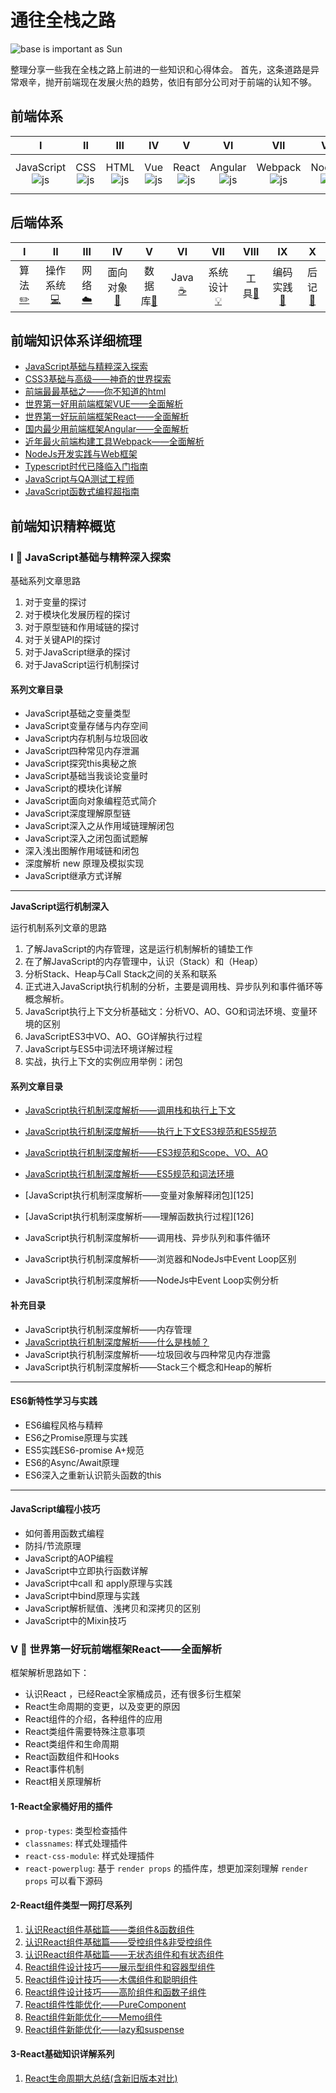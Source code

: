 # 通往全栈之路

![base is important as Sun](https://img.alicdn.com/tfs/TB1wFk0lhz1gK0jSZSgXXavwpXa-1080-390.jpg "galaxy.jpg")

整理分享一些我在全栈之路上前进的一些知识和心得体会。
首先，这条道路是异常艰辛，抛开前端现在发展火热的趋势，依旧有部分公司对于前端的认知不够。

## 前端体系

| Ⅰ | Ⅱ | Ⅲ | Ⅳ | Ⅴ | Ⅵ | Ⅶ | Ⅷ | Ⅸ | Ⅹ | Ⅺ |
| :-:| :-: | :-: | :-: | :-: | :-: | :-: | :-: | :-: | :-: | :-: |
| JavaScript<br>![js][1] | CSS<br>![js][2] | HTML<br>![js][3] | Vue<br>![js][7] | React<br>![js][8] | Angular<br>![js][9] | Webpack<br>![js][4] | NodeJs<br>![js][5] | Typescript<br>![js][6] | Test<br>![js][10] | FP<br>![js][11] |

## 后端体系

| Ⅰ | Ⅱ | Ⅲ | Ⅳ | Ⅴ | Ⅵ | Ⅶ | Ⅷ | Ⅸ | Ⅹ |
| :--------: | :---------: | :---------: | :---------: | :---------: | :---------:| :---------: | :-------: | :-------:| :------:|
| 算法[:pencil2:](#pencil2-算法) | 操作系统[:computer:](#computer-操作系统)|网络[:cloud:](#cloud-网络) | 面向对象[:couple:](#couple-面向对象) |数据库[:floppy_disk:](#floppy_disk-数据库)| Java [:coffee:](#coffee-java)| 系统设计[:bulb:](#bulb-系统设计)| 工具[:hammer:](#hammer-工具)| 编码实践[:speak_no_evil:](#speak_no_evil-编码实践)| 后记[:memo:](#memo-后记) |

[1]: https://img.alicdn.com/tfs/TB1Jzk0loH1gK0jSZSyXXXtlpXa-32-32.svg
[2]: https://img.alicdn.com/tfs/TB1RT.1lkL0gK0jSZFAXXcA9pXa-32-32.svg
[3]: https://img.alicdn.com/tfs/TB1M_.1lkL0gK0jSZFAXXcA9pXa-32-32.svg
[4]: https://img.alicdn.com/tfs/TB1Ra34lhv1gK0jSZFFXXb0sXXa-32-32.svg
[5]: https://img.alicdn.com/tfs/TB1E0o0leL2gK0jSZPhXXahvXXa-32-32.svg
[6]: https://img.alicdn.com/tfs/TB1_G71loT1gK0jSZFrXXcNCXXa-32-32.svg
[7]: https://img.alicdn.com/tfs/TB1.a71loT1gK0jSZFrXXcNCXXa-32-32.svg
[8]: https://img.alicdn.com/tfs/TB1tRI0loY1gK0jSZFMXXaWcVXa-32-32.svg
[9]: https://img.alicdn.com/tfs/TB1On.1lkL0gK0jSZFAXXcA9pXa-32-32.svg
[10]: https://img.alicdn.com/tfs/TB1ktg4li_1gK0jSZFqXXcpaXXa-32-32.svg
[11]: https://img.alicdn.com/tfs/TB1E_M3lkY2gK0jSZFgXXc5OFXa-32-32.svg

## 前端知识体系详细梳理

* [JavaScript基础与精粹深入探索][61]
* [CSS3基础与高级——神奇的世界探索][62]
* [前端最最基础之——你不知道的html][63]
* [世界第一好用前端框架VUE——全面解析][64]
* [世界第一好玩前端框架React——全面解析][65]
* [国内最少用前端框架Angular——全面解析][66]
* [近年最火前端构建工具Webpack——全面解析][67]
* [NodeJs开发实践与Web框架][68]
* [Typescript时代已降临入门指南][69]
* [JavaScript与QA测试工程师][70]
* [JavaScript函数式编程超指南][71]

[61]: https://github.com/Martin-Shao/Road-to-FullStack/tree/master/javascript
[62]: https://github.com/Martin-Shao/Road-to-FullStack/tree/master/css
[63]: https://github.com/Martin-Shao/Road-to-FullStack/tree/master/html
[64]: https://github.com/Martin-Shao/Road-to-FullStack/tree/master/vue
[65]: https://github.com/Martin-Shao/Road-to-FullStack/tree/master/react
[66]: https://github.com/Martin-Shao/yideng-note/blob/master/fe-qa/FrontEnd-QA.md
[67]: https://github.com/Martin-Shao/yideng-note/tree/master/functional-programming
[68]: https://github.com/Martin-Shao/Road-to-FullStack
[69]: https://github.com/Martin-Shao/Road-to-FullStack
[70]: https://github.com/Martin-Shao/Road-to-FullStack
[71]: https://github.com/Martin-Shao/Road-to-FullStack

## 前端知识精粹概览

### Ⅰ 🌟 JavaScript基础与精粹深入探索

基础系列文章思路

1. 对于变量的探讨
2. 对于模块化发展历程的探讨
3. 对于原型链和作用域链的探讨
4. 对于关键API的探讨
5. 对于JavaScript继承的探讨
6. 对于JavaScript运行机制探讨

#### 系列文章目录

* JavaScript基础之变量类型
* JavaScript变量存储与内存空间
* JavaScript内存机制与垃圾回收
* JavaScript四种常见内存泄漏
* JavaScript探究this奥秘之旅
* JavaScript基础当我谈论变量时
* JavaScript的模块化详解
* JavaScript面向对象编程范式简介
* JavaScript深度理解原型链
* JavaScript深入之从作用域链理解闭包
* JavaScript深入之闭包面试题解
* 深入浅出图解作用域链和闭包
* 深度解析 new 原理及模拟实现
* JavaScript继承方式详解

----------------------------------------------------------------------------

**JavaScript运行机制深入**

运行机制系列文章的思路

1. 了解JavaScript的内存管理，这是运行机制解析的铺垫工作
2. 在了解JavaScript的内存管理中，认识（Stack）和（Heap）
3. 分析Stack、Heap与Call Stack之间的关系和联系
4. 正式进入JavaScript执行机制的分析，主要是调用栈、异步队列和事件循环等概念解析。
5. JavaScript执行上下文分析基础文：分析VO、AO、GO和词法环境、变量环境的区别
6. JavaScriptES3中VO、AO、GO详解执行过程
7. JavaScript与ES5中词法环境详解过程
8. 实战，执行上下文的实例应用举例：闭包

#### 系列文章目录

* [JavaScript执行机制深度解析——调用栈和执行上下文][121]
* [JavaScript执行机制深度解析——执行上下文ES3规范和ES5规范][122]
* [JavaScript执行机制深度解析——ES3规范和Scope、VO、AO][123]
* [JavaScript执行机制深度解析——ES5规范和词法环境][124]
* [JavaScript执行机制深度解析——变量对象解释闭包][125]
* [JavaScript执行机制深度解析——理解函数执行过程][126]

* JavaScript执行机制深度解析——调用栈、异步队列和事件循环
* JavaScript执行机制深度解析——浏览器和NodeJs中Event Loop区别
* JavaScript执行机制深度解析——NodeJs中Event Loop实例分析

#### 补充目录

* JavaScript执行机制深度解析——内存管理
* [JavaScript执行机制深度解析——什么是栈帧？][128]
* JavaScript执行机制深度解析——垃圾回收与四种常见内存泄露
* JavaScript执行机制深度解析——Stack三个概念和Heap的解析

[121]: https://github.com/Martin-Shao/Road-to-FullStack/blob/master/javascript/running-analysis/callstack-context.md
[122]: https://github.com/Martin-Shao/Road-to-FullStack/blob/master/javascript/running-analysis/context-es3-es5.md
[123]: https://github.com/Martin-Shao/Road-to-FullStack/blob/master/javascript/running-analysis/es3-vo-ao.md
[124]: https://github.com/Martin-Shao/Road-to-FullStack/blob/master/javascript/running-analysis/es5-le-ve.md
[128]: https://github.com/Martin-Shao/Road-to-FullStack/blob/master/javascript/articles/2019-4-21-1.md

----------------------------------------------------------------------------

#### ES6新特性学习与实践

* ES6编程风格与精粹
* ES6之Promise原理与实践
* ES5实践ES6-promise A+规范
* ES6的Async/Await原理
* ES6深入之重新认识箭头函数的this

----------------------------------------------------------------------------

#### JavaScript编程小技巧

* 如何善用函数式编程
* 防抖/节流原理
* JavaScript的AOP编程
* JavaScript中立即执行函数详解
* JavaScript中call 和 apply原理与实践
* JavaScript中bind原理与实践
* JavaScript解析赋值、浅拷贝和深拷贝的区别
* JavaScript中的Mixin技巧

### Ⅴ 🚀 世界第一好玩前端框架React——全面解析

框架解析思路如下：
* 认识React ，已经React全家桶成员，还有很多衍生框架
* React生命周期的变更，以及变更的原因
* React组件的介绍，各种组件的应用
* React类组件需要特殊注意事项
* React类组件和生命周期
* React函数组件和Hooks
* React事件机制
* React相关原理解析

#### 1-React全家桶好用的插件

* `prop-types`: 类型检查插件
* `classnames`: 样式处理插件
* `react-css-module`: 样式处理插件
* `react-powerplug`: 基于 `render props` 的插件库，想更加深刻理解 `render props` 可以看下源码

#### 2-React组件类型一网打尽系列

1. [认识React组件基础篇——类组件&函数组件][31]
2. [认识React组件基础篇——受控组件&非受控组件][32]
3. [认识React组件基础篇——无状态组件和有状态组件][33]
4. [React组件设计技巧——展示型组件和容器型组件][34]
5. [React组件设计技巧——木偶组件和聪明组件][35]
6. [React组件设计技巧——高阶组件和函数子组件][36]
7. [React组件性能优化——PureComponent][37]
8. [React组件新能优化——Memo组件][38]
9. [React组件新能优化——lazy和suspense][39]

#### 3-React基础知识详解系列

1. [React生命周期大总结(含新旧版本对比)][41]

[31]: https://github.com/Martin-Shao/Road-to-FullStack/blob/master/react/articles/component1.md
[32]: https://github.com/Martin-Shao/Road-to-FullStack/blob/master/react/articles/component2.md
[33]: https://github.com/Martin-Shao/Road-to-FullStack/blob/master/react/articles/component3.md
[34]: https://github.com/Martin-Shao/Road-to-FullStack/blob/master/react/articles/component4.md
[35]: https://github.com/Martin-Shao/Road-to-FullStack/blob/master/react/articles/component5.md
[36]: https://github.com/Martin-Shao/Road-to-FullStack/blob/master/react/articles/component6.md
[37]: https://github.com/Martin-Shao/Road-to-FullStack/blob/master/react/articles/component7.md
[38]: https://github.com/Martin-Shao/Road-to-FullStack/blob/master/react/articles/component8.md
[39]: https://github.com/Martin-Shao/Road-to-FullStack/blob/master/react/articles/component9.md

[41]: https://github.com/Martin-Shao/Road-to-FullStack/blob/master/react/articles/about-lifecycle.md